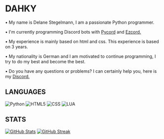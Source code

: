 # DAHKY
•  My name is Delane Stegelmann, I am a passionate Python programmer.

• I'm currently programming Discord bots with [Pycord](https://docs.pycord.dev/en/stable/index.html) and [Ezcord.](https://ezcord.readthedocs.io/en/latest/)

• My experience is mainly based on html and css. This experience is based on 3 years.

• My nationality is German and I am motivated to continue programming, I try to do my best and become the best.

• Do you have any questions or problems? I can certainly help you, here is my [Discord.](https://discord.com/users/1060513829290790972)

## LANGUAGES
![Python](https://img.shields.io/badge/python-3670A0?style=for-the-badge&logo=python&logoColor=ffdd54)
![HTML5](https://img.shields.io/badge/html5-%23E34F26.svg?style=for-the-badge&logo=html5&logoColor=white)
![CSS](https://img.shields.io/badge/css-%231572B6.svg?style=for-the-badge&logo=css3&logoColor=white)
![LUA](https://img.shields.io/badge/lua-3670A0?style=for-the-badge&logo=lua&logoColor=white)

## STATS
[![GitHub Stats](https://github-readme-stats.vercel.app/api?username=dahky&theme=dark)](https://github.com/dahky/github-readme-stats)
[![GitHub Streak](https://github-readme-streak-stats.herokuapp.com?user=dahky&theme=dark)](https://git.io/streak-stats)

